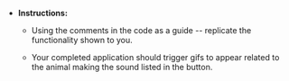 * **Instructions:**

	* Using the comments in the code as a guide -- replicate the functionality shown to you. 

	* Your completed application should trigger gifs to appear related to the animal making the sound listed in the button.